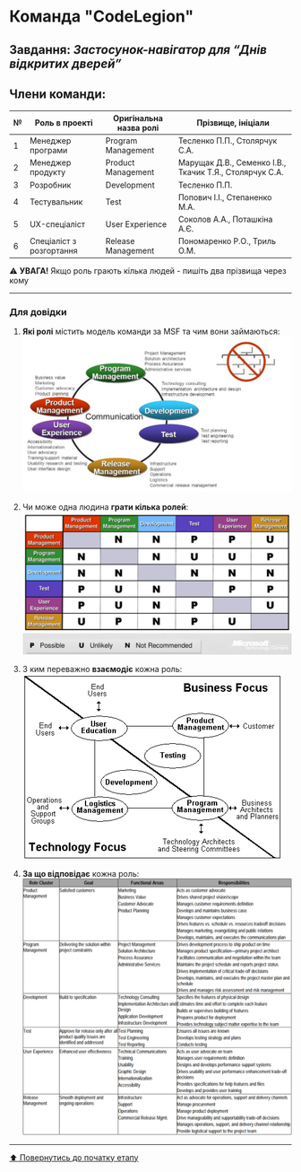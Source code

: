 # Команда "**CodeLegion**"

## Завдання: *Застосунок-навігатор для “Днів відкритих дверей”*

## Члени команди:

|№  | Роль в проекті            | Оригінальна назва ролі    | Прізвище, ініціали                     |
|---|---------------------------|---------------------------|----------------------------------------|
| 1 | Менеджер програми         | Program Management        | Тесленко П.П., Столярчук С.А.          |
| 2 | Менеджер продукту         | Product Management        | Марущак Д.В., Семенко І.В., Ткачик Т.Я., Столярчук С.А.|
| 3 | Розробник                 | Development               | Тесленко П.П.                          |
| 4 | Тестувальник              | Test                      | Попович І.І., Степаненко М.А.          |
| 5 | UX-спеціаліст             | User Experience           | Соколов А.А., Поташкіна А.Є.           |
| 6 | Спеціаліст з розгортання  | Release Management        | Пономаренко Р.О., Триль О.М.           |

:warning: **УВАГА!** Якщо роль грають кілька людей - пишіть два прізвища через кому

---
### Для довідки
1. **Які ролі** містить модель команди за MSF та чим вони займаються:
![MSF Team model](/docs/images/resources/MSF%20team%20model.jpg)

2. Чи може одна людина **грати кілька ролей**:
![MSF Team model](/docs/images/resources/MSF%20roles%20combinations.png)

1. З ким переважно **взаємодіє** кожна роль:<br>
![MSF Team model](/docs/images/resources/MSF%20roles%20focus.gif)

1. **За що відповідає** кожна роль:
![MSF Team model](/docs/images/resources/MSF%20roles%20responsibilities.png)

---
[:arrow_up: Повернутись до початку етапу](/docs/1.Envisioning/README.md)
